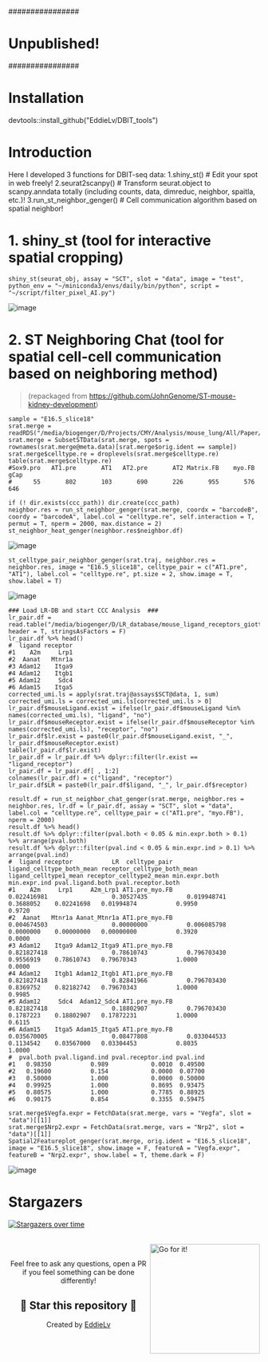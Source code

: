 ################
# Unpublished! #
################

# Installation
devtools::install_github("EddieLv/DBIT_tools")

# Introduction
Here I developed 3 functions for DBIT-seq data:
1.shiny_st() # Edit your spot in web freely!
2.seurat2scanpy() # Transform seurat.object to scanpy.anndata totally (including counts, data, dimreduc, neighbor, spaitla, etc.)!
3.run_st_neighbor_genger() # Cell communication algorithm based on spatial neighbor!

# 1. shiny_st (tool for interactive spatial cropping)
```
shiny_st(seurat_obj, assay = "SCT", slot = "data", image = "test", python_env = "~/miniconda3/envs/daily/bin/python", script = "~/script/filter_pixel_AI.py")
```
![image](https://github.com/EddieLv/STvis/assets/61786787/0a7e13cf-8ee4-44d6-9dbb-63c5150bce96)

# 2. ST Neighboring Chat (tool for spatial cell-cell communication based on neighboring method)
> (repackaged from https://github.com/JohnGenome/ST-mouse-kidney-development)
```
sample = "E16.5_slice18"
srat.merge = readRDS("/media/biogenger/D/Projects/CMY/Analysis/mouse_lung/All/Paper/Fig4/srat.merge.reanno.rds")
srat.merge = SubsetSTData(srat.merge, spots = rownames(srat.merge@meta.data)[srat.merge$orig.ident == sample])
srat.merge$celltype.re = droplevels(srat.merge$celltype.re)
table(srat.merge$celltype.re)
#Sox9.pro   AT1.pre       AT1   AT2.pre       AT2 Matrix.FB    myo.FB      gCap 
#      55       802       103       690       226       955       576       646 
```
```
if (! dir.exists(ccc_path)) dir.create(ccc_path)
neighbor.res = run_st_neighbor_genger(srat.merge, coordx = "barcodeB", coordy = "barcodeA", label.col = "celltype.re", self.interaction = T, permut = T, nperm = 2000, max.distance = 2)
st_neighbor_heat_genger(neighbor.res$neighbor.df)
```
![image](https://github.com/EddieLv/STvis/assets/61786787/559946f8-a41d-47c6-8f31-09428d9b9c85)

```
st_celltype_pair_neighbor_genger(srat.traj, neighbor.res = neighbor.res, image = "E16.5_slice18", celltype_pair = c("AT1.pre", "AT1"), label.col = "celltype.re", pt.size = 2, show.image = T, show.label = T)
```
![image](https://github.com/EddieLv/STvis/assets/61786787/d2823afa-17d5-44e6-8c6a-db3cbc6e8c9c)

```
### Load LR-DB and start CCC Analysis  ###
lr_pair.df = read.table("/media/biogenger/D/LR_database/mouse_ligand_receptors_giotto.txt", header = T, stringsAsFactors = F)
lr_pair.df %>% head()
#  ligand receptor
#1    A2m     Lrp1
#2  Aanat   Mtnr1a
#3 Adam12    Itga9
#4 Adam12    Itgb1
#5 Adam12     Sdc4
#6 Adam15    Itga5
corrected_umi.ls = apply(srat.traj@assays$SCT@data, 1, sum)
corrected_umi.ls = corrected_umi.ls[corrected_umi.ls > 0]
lr_pair.df$mouseLigand.exist = ifelse(lr_pair.df$mouseLigand %in% names(corrected_umi.ls), "ligand", "no")
lr_pair.df$mouseReceptor.exist = ifelse(lr_pair.df$mouseReceptor %in% names(corrected_umi.ls), "receptor", "no")
lr_pair.df$lr.exist = paste0(lr_pair.df$mouseLigand.exist, "_", lr_pair.df$mouseReceptor.exist)
table(lr_pair.df$lr.exist)
lr_pair.df = lr_pair.df %>% dplyr::filter(lr.exist == "ligand_receptor")
lr_pair.df = lr_pair.df[ , 1:2]
colnames(lr_pair.df) = c("ligand", "receptor")
lr_pair.df$LR = paste0(lr_pair.df$ligand, "_", lr_pair.df$receptor)
```
```
result.df = run_st_neighbor_chat_genger(srat.merge, neighbor.res = neighbor.res, lr.df = lr_pair.df, assay = "SCT", slot = "data", label.col = "celltype.re", celltype_pair = c("AT1.pre", "myo.FB"), nperm = 2000)
result.df %>% head()
result.df %>% dplyr::filter(pval.both < 0.05 & min.expr.both > 0.1) %>% arrange(pval.both)
result.df %>% dplyr::filter(pval.ind < 0.05 & min.expr.ind > 0.1) %>% arrange(pval.ind)
#  ligand receptor           LR  celltype_pair ligand_celltype_both_mean receptor_celltype_both_mean ligand_celltype1_mean receptor_celltype2_mean min.expr.both min.expr.ind pval.ligand.both pval.receptor.both
#1    A2m     Lrp1     A2m_Lrp1 AT1.pre_myo.FB               0.022416981                  0.30527435           0.019948741               0.3688052    0.02241698   0.01994874           0.9950             0.9720
#2  Aanat   Mtnr1a Aanat_Mtnr1a AT1.pre_myo.FB               0.004674503                  0.00000000           0.006085798               0.0000000    0.00000000   0.00000000           0.3920             0.0000
#3 Adam12    Itga9 Adam12_Itga9 AT1.pre_myo.FB               0.821827418                  0.78610743           0.796703430               0.9556919    0.78610743   0.79670343           1.0000             0.0000
#4 Adam12    Itgb1 Adam12_Itgb1 AT1.pre_myo.FB               0.821827418                  0.82841966           0.796703430               0.8369752    0.82182742   0.79670343           1.0000             0.9985
#5 Adam12     Sdc4  Adam12_Sdc4 AT1.pre_myo.FB               0.821827418                  0.18802907           0.796703430               0.1787223    0.18802907   0.17872231           1.0000             0.6115
#6 Adam15    Itga5 Adam15_Itga5 AT1.pre_myo.FB               0.035670005                  0.08477808           0.033044533               0.1134542    0.03567000   0.03304453           0.8035             1.0000
#  pval.both pval.ligand.ind pval.receptor.ind pval.ind
#1   0.98350           0.989            0.0010  0.49500
#2   0.19600           0.154            0.0000  0.07700
#3   0.50000           1.000            0.0000  0.50000
#4   0.99925           1.000            0.8695  0.93475
#5   0.80575           1.000            0.7785  0.88925
#6   0.90175           0.854            0.3355  0.59475
```
```
srat.merge$Vegfa.expr = FetchData(srat.merge, vars = "Vegfa", slot = "data")[[1]]
srat.merge$Nrp2.expr = FetchData(srat.merge, vars = "Nrp2", slot = "data")[[1]]
Spatial2Featureplot_genger(srat.merge, orig.ident = "E16.5_slice18", image = "E16.5_slice18", show.image = F, featureA = "Vegfa.expr", featureB = "Nrp2.expr", show.label = T, theme.dark = F)
```
![image](https://github.com/EddieLv/STvis/assets/61786787/645b535a-0f5f-49eb-93fd-e82ad584dfe8)

# Stargazers
	
[![Stargazers over time](https://starchart.cc/EddieLv/STvis.svg)](https://starchart.cc/EddieLv/STvis)

<br><a href="https://github.com/Charmve/computer-vision-in-action#-以用促学先会后懂-"><img align="right" alt="Go for it!" src="https://raw.githubusercontent.com/Charmve/computer-vision-in-action/dd292873828228a753a9bd2de4576dbf8cc3902c/res/ui/footer-rocket.svg" height="220" title="Do what you like, and do it best!"/></a>
<br>
<p align="center">Feel free to ask any questions, open a PR if you feel something can be done differently!</p>
<h2 align="center">🌟 Star this repository 🌟</h2>
<p align="center">Created by <a href="https://github.com/EddieLv">EddieLv</a></p>
